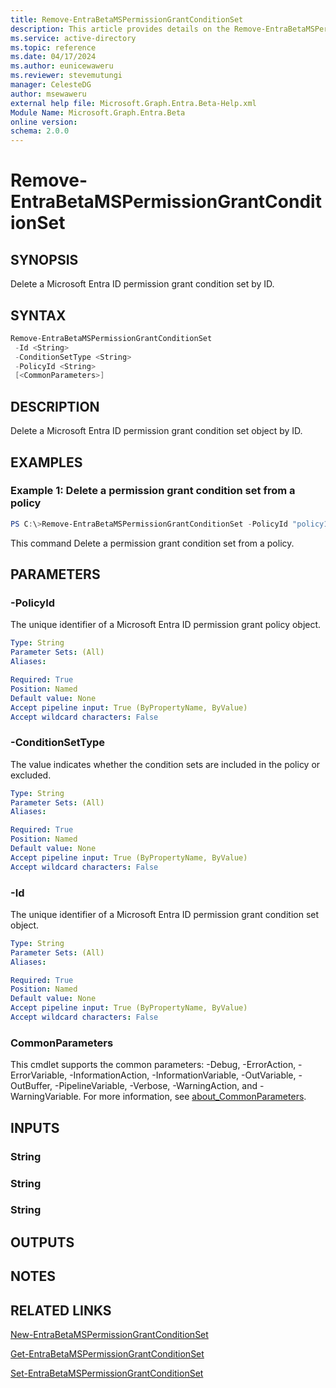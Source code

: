 ```yaml
---
title: Remove-EntraBetaMSPermissionGrantConditionSet
description: This article provides details on the Remove-EntraBetaMSPermissionGrantConditionSet command.
ms.service: active-directory
ms.topic: reference
ms.date: 04/17/2024
ms.author: eunicewaweru
ms.reviewer: stevemutungi
manager: CelesteDG
author: msewaweru
external help file: Microsoft.Graph.Entra.Beta-Help.xml
Module Name: Microsoft.Graph.Entra.Beta
online version:
schema: 2.0.0
---
```


# Remove-EntraBetaMSPermissionGrantConditionSet

## SYNOPSIS
Delete a Microsoft Entra ID permission grant condition set by ID.

## SYNTAX

```powershell
Remove-EntraBetaMSPermissionGrantConditionSet 
 -Id <String> 
 -ConditionSetType <String> 
 -PolicyId <String>
 [<CommonParameters>]
```

## DESCRIPTION
Delete a Microsoft Entra ID permission grant condition set object by ID.

## EXAMPLES

### Example 1: Delete a permission grant condition set from a policy
```powershell
PS C:\>Remove-EntraBetaMSPermissionGrantConditionSet -PolicyId "policy1" -ConditionSetType "excludes" -Id "665a9903-0398-48ab-b4e9-7a570d468b66"
```
This command  Delete a permission grant condition set from a policy.

## PARAMETERS

### -PolicyId
The unique identifier of a Microsoft Entra ID permission grant policy object.

```yaml
Type: String
Parameter Sets: (All)
Aliases:

Required: True
Position: Named
Default value: None
Accept pipeline input: True (ByPropertyName, ByValue)
Accept wildcard characters: False
```

### -ConditionSetType
The value indicates whether the condition sets are included in the policy or excluded.

```yaml
Type: String
Parameter Sets: (All)
Aliases:

Required: True
Position: Named
Default value: None
Accept pipeline input: True (ByPropertyName, ByValue)
Accept wildcard characters: False
```

### -Id
The unique identifier of a Microsoft Entra ID permission grant condition set object.

```yaml
Type: String
Parameter Sets: (All)
Aliases:

Required: True
Position: Named
Default value: None
Accept pipeline input: True (ByPropertyName, ByValue)
Accept wildcard characters: False
```

### CommonParameters
This cmdlet supports the common parameters: -Debug, -ErrorAction, -ErrorVariable, -InformationAction, -InformationVariable, -OutVariable, -OutBuffer, -PipelineVariable, -Verbose, -WarningAction, and -WarningVariable. For more information, see [about_CommonParameters](https://go.microsoft.com/fwlink/?LinkID=113216).

## INPUTS

### String
### String
### String
## OUTPUTS

## NOTES

## RELATED LINKS

[New-EntraBetaMSPermissionGrantConditionSet](New-EntraBetaMSPermissionGrantConditionSet.md)

[Get-EntraBetaMSPermissionGrantConditionSet](Get-EntraBetaMSPermissionGrantConditionSet.md)

[Set-EntraBetaMSPermissionGrantConditionSet](Set-EntraBetaMSPermissionGrantConditionSet.md)

